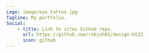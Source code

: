 ```yaml
---
Logo: image/eye_tattoo.jpg
Tagline: My portfolio.
Social:
    - title: Link to sites Github repo.
      url: https://github.com/robjoh01/design-ht22
      icon: github
---
```

